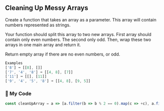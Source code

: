 ## Cleaning Up Messy Arrays

Create a function that takes an array as a parameter. This array will contain numbers represented as strings.

Your function should split this array to two new arrays. First array should contain only even numbers. The second only odd. Then, wrap these two arrays in one main array and return it.

Return empty array if there are no even numbers, or odd.
```js
Examples
['8'] ➞ [[8], []]
['7', '4', '8'] ➞ [[4, 8], [7]]
['11'] ➞ [[], [11]]
['9', '4', '5', '8'] ➞ [[4, 8], [9, 5]]
```
### :herb: My Code
```js
const cleanUpArray = a => [a.filter(b => b % 2 == 0).map(c => +c), a.filter(b=>b % 2).map(c => +c)];
```
